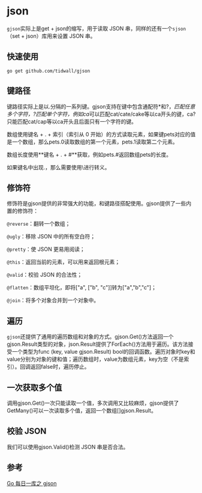# json
`gjson`实际上是get + json的缩写，用于读取 JSON 串，同样的还有一个`sjson`（set + json）库用来设置 JSON 串。

## 快速使用
```shell
go get github.com/tidwall/gjson
```

## 键路径

键路径实际上是以.分隔的一系列键。gjson支持在键中包含通配符*和?，*匹配任意多个字符，?匹配单个字符，例如ca*可以匹配cat/cate/cake等以ca开头的键，ca?只能匹配cat/cap等以ca开头且后面只有一个字符的键。

数组使用键名 + . + 索引（索引从 0 开始）的方式读取元素，如果键pets对应的值是一个数组，那么pets.0读取数组的第一个元素，pets.1读取第二个元素。

数组长度使用**键名 + . + #**获取，例如pets.#返回数组pets的长度。

如果键名中出现.，那么需要使用\进行转义。

## 修饰符
修饰符是gjson提供的非常强大的功能，和键路径搭配使用。gjson提供了一些内置的修饰符：

`@reverse`：翻转一个数组；

`@ugly`：移除 JSON 中的所有空白符；

`@pretty`：使 JSON 更易用阅读；

`@this`：返回当前的元素，可以用来返回根元素；

`@valid`：校验 JSON 的合法性；

`@flatten`：数组平坦化，即将["a", ["b", "c"]]转为["a","b","c"]；

`@join`：将多个对象合并到一个对象中。

## 遍历
`gjson`还提供了通用的遍历数组和对象的方式。gjson.Get()方法返回一个gjson.Result类型的对象，json.Result提供了ForEach()方法用于遍历。该方法接受一个类型为func (key, value gjson.Result) bool的回调函数。遍历对象时key和value分别为对象的键和值；遍历数组时，value为数组元素，key为空（不是索引）。回调返回false时，遍历停止。

## 一次获取多个值
调用gjson.Get()一次只能读取一个值，多次调用又比较麻烦，gjson提供了GetMany()可以一次读取多个值，返回一个数组[]gjson.Result。

## 校验 JSON
我们可以使用gjson.Valid()检测 JSON 串是否合法。

## 参考
[Go 每日一库之 gjson](https://darjun.github.io/2020/03/22/godailylib/gjson/)
